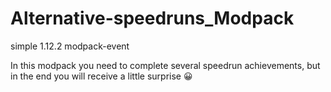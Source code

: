 # Alternative-speedruns_Modpack
simple 1.12.2 modpack-event

In this modpack you need to complete several speedrun achievements, but in the end you will receive a little surprise 😀
